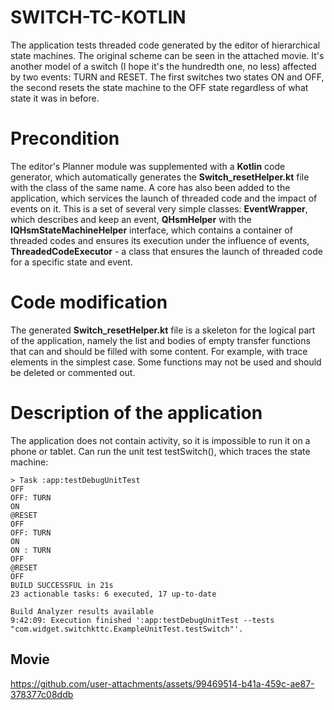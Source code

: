 # SWITCH-TC-KOTLIN

The application tests threaded code generated by the editor of hierarchical state machines. The original scheme can be seen in the attached movie. It's another model of a switch (I hope it's the hundredth one, no less) affected by two events: TURN and RESET. The first switches two states ON and OFF, the second resets the state machine to the OFF state regardless of what state it was in before.

# Precondition

The editor's Planner module was supplemented with a __Kotlin__ code generator, which automatically generates the __Switch_resetHelper.kt__ file with the class of the same name. A core has also been added to the application, which services the launch of threaded code and the impact of events on it. This is a set of several very simple classes: __EventWrapper__, which describes and keep an event, __QHsmHelper__ with the __IQHsmStateMachineHelper__ interface, which contains a container of threaded codes and ensures its execution under the influence of events, __ThreadedCodeExecutor__ - a class that ensures the launch of threaded code for a specific state and event.

# Code modification

The generated __Switch_resetHelper.kt__ file is a skeleton for the logical part of the application, namely the list and bodies of empty transfer functions that can and should be filled with some content. For example, with trace elements in the simplest case. Some functions may not be used and should be deleted or commented out.

# Description of the application

The application does not contain activity, so it is impossible to run it on a phone or tablet. Can run the unit test testSwitch(), which traces the state machine:

```
> Task :app:testDebugUnitTest
OFF
OFF: TURN
ON 
@RESET
OFF
OFF: TURN
ON 
ON : TURN
OFF
@RESET
OFF
BUILD SUCCESSFUL in 21s
23 actionable tasks: 6 executed, 17 up-to-date

Build Analyzer results available
9:42:09: Execution finished ':app:testDebugUnitTest --tests "com.widget.switchkttc.ExampleUnitTest.testSwitch"'.
```

## Movie

https://github.com/user-attachments/assets/99469514-b41a-459c-ae87-378377c08ddb


